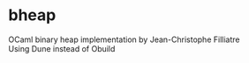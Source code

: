 # bheap
OCaml binary heap implementation by Jean-Christophe Filliatre  
Using Dune instead of Obuild